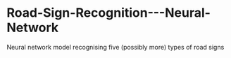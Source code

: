 # Road-Sign-Recognition---Neural-Network
Neural network model recognising five (possibly more) types of road signs
